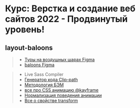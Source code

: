 # Курс: Верстка и создание веб сайтов 2022 - Продвинутый уровень! 

## layout-baloons

> * [Туры на воздушных шарах Figma](https://www.figma.com/file/ybWpKHKlfkpcCul34DwjzO/%D0%9F%D0%B5%D1%80%D0%B2%D1%8B%D0%B9-%D0%BC%D0%B0%D0%BA%D0%B5%D1%82-%D1%81-float?node-id=0%3A1)
> * [baloons Figma](https://www.figma.com/file/mcesUlxmkTT6y7OJ60CaEO/baloons?node-id=1%3A16&t=nnHAKfZxx0Qv5IiD-0)

> * Live Sass Compiler
> * [Генератор кода Clip-path](https://bennettfeely.com/clippy/)
> * [Методология БЭМ](https://ru.bem.info/methodology/)
> * [все про CSS анимацию @kayframe](https://developer.mozilla.org/ru/docs/Web/CSS/CSS_Animations/Using_CSS_animations)
> * [Нормализация поведения анимации](https://developer.mozilla.org/ru/docs/Web/CSS/backface-visibility)
> * [Все о свойстве transform](https://developer.mozilla.org/ru/docs/Web/CSS/transform)